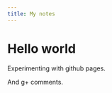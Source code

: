 ```yaml
---
title: My notes
---
```


# Hello world

Experimenting with github pages. 

And g+ comments.

<script src="https://apis.google.com/js/plusone.js"></script>
<div id="comments"></div>
<script>
gapi.comments.render('comments', {
            href: window.location,
            width: '624',
            first_party_property: 'BLOGGER',
            view_type: 'FILTERED_POSTMOD'
});
</script>

